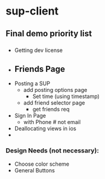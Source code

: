# sup-client

## Final demo priority list

###
- Getting dev license
- Friends Page
  - 
- Posting a SUP
  - add posting options page
    - Set time (using timestamp)
  - add friend selector page
    - get friends req
- Sign In Page
  - with Phone # not email
- Deallocating views in ios
- 

### Design Needs **(not necessary)**:
- Choose color scheme
- General Buttons

